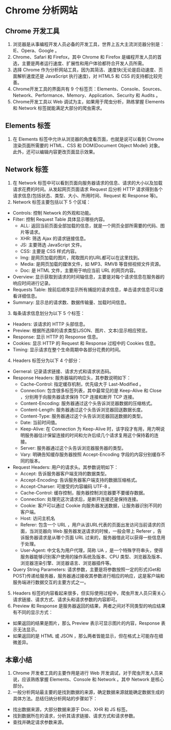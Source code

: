 # Chrome 分析网站
## Chrome 开发工具
1. 浏览器是从事编程开发人员必备的开发工具，世界上五大主流浏览器分别是：IE、Opera、Google 。
2. Chrome、Safari 和 Firefox，其中 Chrome 和 Firefox 是编程开发人员的首选，主要是两者运行速度、扩展性和用户体验都符合开发人员所需。
3. 选择 Chrome 作为分析网站工具，因为其简洁、速度快(无论是启动速度、页面解析速度还是 JavaScript 执行速度)，对 HTML5 和 CSS 的支持都比较完善。
4. Chrome开发工具的界面共有 9 个标签页：Elements、Console、Sources、Network、Performance、Memory、Application、Security 和 Audits 。
5. Chrome开发工具以 Web 调试为主，如果用于爬虫分析，熟练掌握 Elements 和 Network 标签就能满足大部分的爬虫需求。

## Elements 标签
1. 在 Elements 标签中允许从浏览器的角度看页面，也就是说可以看到 Chrome 渲染页面所需要的 HTML、CSS 和 DOM(Document Object Model) 对象。此外，还可以编辑内容更改页面显示效果。

## Network 标签
1. 在 Network 标签中可以看到页面向服务器请求的信息、请求的大小以及加载请求花费的时间。从发起网页页面请求 Request 后分析 HTTP 请求得到各个请求信息(包括状态、类型、大小、所用时间、Request 和 Response 等)。
2. Network 标签主要包括以下 5 个区域：
  - Controls: 控制 Network 的外观和功能。
  - Filter: 控制 Request Table 具体显示哪些内容。
    - ALL: 返回当前页面全部加载的信息，就是一个网页全部所需要的代码、图片等请求。
    - XHR: 筛选 Ajax 的请求链接信息。
    - JS: 主要筛选 JavaScript 文件。
    - CSS: 主要是 CSS 样式内容。
    - Img: 是网页加载的图片，爬取图片的URL都可以在这里找到。
    - Media: 是网页加载的媒体文件，如 MP3、RMVB 等音频视频文件资源。
    - Doc: 是 HTML 文件，主要用于响应当前 URL 的网页内容。
  - Overview: 显示获取到请求的时间轴信息，主要是对每个请求信息在服务器的响应时间进行记录。
  - Requests Table: 按前后顺序显示所有捕捉的请求信息，单击请求信息可以查看详细信息。
  - Summary: 显示总的请求数、数据传输量、加载时间信息。

3. 每条请求信息划分为以下 5 个标签：
 - Headers: 该请求的 HTTP 头部信息。
 - Preview: 根据所选择的请求类型(JSON、图片、文本)显示相应预览。
 - Response: 显示 HTTP 的 Response 信息。
 - Cookies: 显示 HTTP 的 Request 和 Response 过程中的 Cookies 信息。
 - Timing: 显示请求在整个生命周期中各部分花费的时间。

4. Headers 标签分为以下 4 个部分：
  - Gerneral: 记录请求链接、请求方式和请求状态码。
  - Response Headers: 服务器端的响应头，其参数说明如下：
    - Cache-Control: 指定缓存机制，优先级大于 Last-Modified 。
    - Connection: 包含很多标签列表，其中最常见的是 Keep-Alive 和 Close ，分别用于向服务器请求保持 TCP 连接和断开 TCP 连接。
    - Content-Encoding: 服务器通过这个头告诉浏览器数据的压缩格式。
    - Content-Length: 服务器通过这个头告诉浏览器回送数据长度。
    - Content-Type: 服务器通过这个头告诉浏览器回送数据的类型。
    - Date: 当前时间值。
    - Keep-Alive: 在 Connection 为 Keep-Alive 时，该字段才有用，用力啊说明服务器估计保留连接的时间和允许后续几个请求复用这个保持着的连接。
    - Server: 服务器通过这个头告诉浏览器服务器的类型。
    - Vary: 明确告知缓存服务器按照 Accept-Encoding 字段的内容分别缓存不同的版本。
  - Request Headers: 用户的请求头。其参数说明如下：
    - Accept: 告诉服务器客户端支持的数据类型。
    - Accept-Encoding: 告诉服务器客户端支持的数据压缩格式。
    - Accept-Charser: 可接受的内容编码 UTF-8 。
    - Cache-Control: 缓存控制，服务器控制浏览器要不要缓存数据。
    - Connection: 处理完这次请求后，是断开连接还是保持连接。
    - Cookie: 客户可以通过 Cookie 向服务器发送数据，让服务器识别不同的客户端。
    - Host: 访问主机名
    - Referer: 包含一个 URL ，用户从该URL代表的页面出发访问当前请求的页面，当浏览器向 Web 服务器发送请求的时候，一般会带上 Referer ，告诉服务器请求是从哪个页面 URL 过来的，服务器借此可以获得一些信息用于处理。
    - User-Agent: 中文名为用户代理，简称 UA ，是一个特殊字符串头，使得服务器能够识别客户使用的操作系统及版本、CPU 类型、浏览器及版本、浏览器渲染引擎、浏览器语言、浏览器插件等。
  - Query String Parameters: 请求参数，主要是将参数按照一定的形式(Get和POST)传递给服务器，服务器通过接收其参数进行相应的响应，这是客户端和服务端进行数据交互的主要方式之一。
5. Headers 标签的内容看起来很多，但实际使用过程中，爬虫开发人员只需关心请求链接、请求方式、请求头和请求参数的内容即可。
6. Preview 和 Response 是服务器返回的结果，两者之间对不同类型的响应结果有不同的显示方式：
  - 如果返回的结果是图片，那么 Preview 表示可显示图片的内容，Response 表示无法显示。
  - 如果返回的是 HTML 或 JSON ，那么两者皆能显示，但在格式上可能存在细微差异。

## 本章小结
1. Chrome 开发者工具的主要作用是进行 Web 开发调试，对于爬虫开发人员来说，应该熟练掌握 Elements、Console 和 Network 。其中 Network 是核心部分。
2. 一般分析网站最主要的是找到数据的来源，确定数据来源就能确定数据生成的具体方法。总结归纳分析网站的步骤如下：
  - 找出数据来源，大部分数据来源于 Doc、XHR 和 JS 标签。
  - 找到数据所在的请求，分析其请求链接、请求方式和请求参数。
  - 查找并确定请求参数来源。


